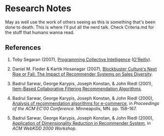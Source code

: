 Research Notes
==============

May as well use the work of others seeing as this is something that's been done to death. This is where I'll put all the nerd talk. Check Criteria.md for the stuff that humans wanna read.

References
----------

1. Toby Segaran (2007), [Programming Collective Intelligence](http://edc.tversu.ru/elib/inf/0251.pdf) ([O'Reilly](http://shop.oreilly.com/product/9780596529321.do)). 

2. Daniel M. Fleder & Kartik Hosanagar (2007), [Blockbuster Culture's Next Rise or Fall: The Impact of Recommender Systems on Sales Diversity](http://papers.ssrn.com/sol3/papers.cfm?abstract_id=955984).

3. Badrul Sarwar, George Karypis, Joseph Konstan, & John Riedl (2001), [Item-Based Collaborative Filtering Recommendation Algorithms](http://www.ra.ethz.ch/cdstore/www10/papers/pdf/p519.pdf).

4. Badrul Sarwar, George Karypis, Joseph Konstan, & John Riedl (2000), [Analysis of recommendation algorithms for e-commerce](http://citeseerx.ist.psu.edu/viewdoc/download?doi=10.1.1.38.5552&rep=rep1&type=pdf), in _Proceedings of the ACM EC'00 Conference_. Minneapolis, MN. pp. 158–167.

5. Badrul Sarwar, George Karypis, Joseph Konstan, & John Riedl (2000), [Application of Dimensionality Reduction in Recommender System](http://www.dtic.mil/cgi-bin/GetTRDoc?AD=ADA439541), in _ACM WebKDD 2000 Workshop_.
